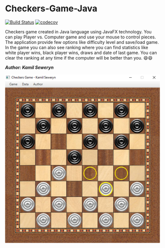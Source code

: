 # Checkers-Game-Java

[![Build Status](https://travis-ci.org/kamisc/Checkers-Game-Java.svg?branch=master)](https://travis-ci.org/kamisc/Checkers-Game-Java)
[![codecov](https://codecov.io/gh/kamisc/Checkers-Game-Java/branch/master/graph/badge.svg)](https://codecov.io/gh/kamisc/Checkers-Game-Java)

Checkers game created in Java language using JavaFX technology. You can play Player vs. Computer game and use your mouse to control pieces. The application provide few options like difficulty level and save/load game. 
In the game you can also see ranking where you can find statistics like white player wins, black player wins, draws and date of last game. You can clear the ranking at any time if the computer will be better than you. :smile::smile:

**_Author: Kamil Seweryn_**

![Checkers](https://raw.githubusercontent.com/kamisc/Checkers-Game-Java/master/src/main/resources/checkers.png)
